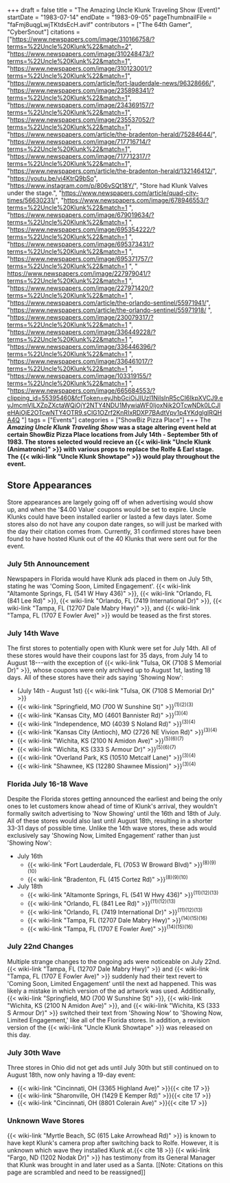 +++
draft = false
title = "The Amazing Uncle Klunk Traveling Show (Event)"
startDate = "1983-07-14"
endDate = "1983-09-05"
pageThumbnailFile = "faFmj8uqgLwjTKtdsEcH.avif"
contributors = ["The 64th Gamer", "CyberSnout"]
citations = ["https://www.newspapers.com/image/310166758/?terms=%22Uncle%20Klunk%22&match=2", "https://www.newspapers.com/image/310248473/?terms=%22Uncle%20Klunk%22&match=1", "https://www.newspapers.com/image/310123001/?terms=%22Uncle%20Klunk%22&match=1", "https://www.newspapers.com/article/fort-lauderdale-news/96328666/", "https://www.newspapers.com/image/235898341/?terms=%22Uncle%20Klunk%22&match=1", "https://www.newspapers.com/image/234369157/?terms=%22Uncle%20Klunk%22&match=1", "https://www.newspapers.com/image/235537052/?terms=%22Uncle%20Klunk%22&match=1", "https://www.newspapers.com/article/the-bradenton-herald/75284644/", "https://www.newspapers.com/image/717716714/?terms=%22Uncle%20Klunk%22&match=1", "https://www.newspapers.com/image/717712317/?terms=%22Uncle%20Klunk%22&match=1", "https://www.newspapers.com/article/the-bradenton-herald/132146412/", "https://youtu.be/vi4KtrQ9bSo", "https://www.instagram.com/p/806vSQt18Y/", "Store had Klunk Valves under the stage.", "https://www.newspapers.com/article/quad-city-times/56630231/", "https://www.newspapers.com/image/678946553/?terms=%22Uncle%20Klunk%22&match=1 ", "https://www.newspapers.com/image/679019634/?terms=%22Uncle%20Klunk%22&match=1 ", "https://www.newspapers.com/image/695354222/?terms=%22Uncle%20Klunk%22&match=1 ", "https://www.newspapers.com/image/695373431/?terms=%22Uncle%20Klunk%22&match=1 ", "https://www.newspapers.com/image/695371757/?terms=%22Uncle%20Klunk%22&match=1 ", " https://www.newspapers.com/image/227979041/?terms=%22Uncle%20Klunk%22&match=1 ", "https://www.newspapers.com/image/227971420/?terms=%22Uncle%20Klunk%22&match=1 ", "https://www.newspapers.com/article/the-orlando-sentinel/55971941/", "https://www.newspapers.com/article/the-orlando-sentinel/55971918/ ", "https://www.newspapers.com/image/230079317/?terms=%22Uncle%20Klunk%22&match=1 ", "https://www.newspapers.com/image/336449228/?terms=%22Uncle%20Klunk%22&match=1 ", "https://www.newspapers.com/image/336446396/?terms=%22Uncle%20Klunk%22&match=1 ", "https://www.newspapers.com/image/336461017/?terms=%22Uncle%20Klunk%22&match=1 ", "https://www.newspapers.com/image/103319155/?terms=%22Uncle%20Klunk%22&match=1 ", "https://www.newspapers.com/image/665684553/?clipping_id=55395460&fcfToken=eyJhbGciOiJIUzI1NiIsInR5cCI6IkpXVCJ9.eyJmcmVlLXZpZXctaWQiOjY2NTY4NDU1MywiaWF0IjoxNjk2OTcwNDk0LCJleHAiOjE2OTcwNTY4OTR9.sClG1OZrf2KnRIxRDXP7BAdtVpv1p4YKdgIgIRQHA4Q "]
tags = ["Events"]
categories = ["ShowBiz Pizza Place"]
+++
The ***Amazing Uncle Klunk Traveling Show* was a stage altering event held at certain ShowBiz Pizza Place locations from July 14th - September 5th of 1983.
The stores selected would recieve an {{< wiki-link "Uncle Klunk (Animatronic)" >}} with various props to replace the Rolfe & Earl stage. The {{< wiki-link "Uncle Klunk Showtape" >}} would play throughout the event.**

## Store Appearances

Store appearances are largely going off of when advertising would show up, and when the '$4.00 Value' coupons would be set to expire. Uncle Klunks could have been installed earlier or lasted a few days later. Some stores also do not have any coupon date ranges, so will just be marked with the day their citation comes from. Currently, 31 confirmed stores have been found to have hosted Klunk out of the 40 Klunks that were sent out for the event.

### July 5th Announcement

Newspapers in Florida would have Klunk ads placed in them on July 5th, stating he was 'Coming Soon, Limited Engagement'.
{{< wiki-link "Altamonte Springs, FL (541 W Hwy 436)" >}}, {{< wiki-link "Orlando, FL (841 Lee Rd)" >}}, {{< wiki-link "Orlando, FL (7419 International Dr)" >}}, {{< wiki-link "Tampa, FL (12707 Dale Mabry Hwy)" >}}, and {{< wiki-link "Tampa, FL (1707 E Fowler Ave)" >}} would be teased as the first stores.

### July 14th Wave

The first stores to potentially open with Klunk were set for July 14th. All of these stores would have their coupons last for 35 days, from July 14 to August 18---with the exception of {{< wiki-link "Tulsa, OK (7108 S Memorial Dr)" >}}, whose coupons were only archived up to August 1st, lasting 18 days. All of these stores have their ads saying 'Showing Now':

- (July 14th - August 1st) {{< wiki-link "Tulsa, OK (7108 S Memorial Dr)" >}}
- {{< wiki-link "Springfield, MO (700 W Sunshine St)" >}}<sup>(1)(2)(3)</sup>
- {{< wiki-link "Kansas City, MO (4601 Bannister Rd)" >}}<sup>(3)(4)</sup>
- {{< wiki-link "Independence, MO (4039 S Noland Rd)" >}}<sup>(3)(4)</sup>
- {{< wiki-link "Kansas City (Antioch), MO (2726 NE Vivion Rd)" >}}<sup>(3)(4)</sup>
- {{< wiki-link "Wichita, KS (2100 N Amidon Ave)" >}}<sup>(5)(6)(7)</sup>
- {{< wiki-link "Wichita, KS (333 S Armour Dr)" >}}<sup>(5)(6)(7)</sup>
- {{< wiki-link "Overland Park, KS (10510 Metcalf Lane)" >}}<sup>(3)(4)</sup>
- {{< wiki-link "Shawnee, KS (12280 Shawnee Mission)" >}}<sup>(3)(4)</sup>

### Florida July 16-18 Wave

Despite the Florida stores getting announced the earliest and being the only ones to let customers know ahead of time of Klunk's arrival, they wouldn't formally switch advertising to 'Now Showing' until the 16th and 18th of July. All of these stores would also last until August 18th, resulting in a shorter 33-31 days of possible time. Unlike the 14th wave stores, these ads would exclusively say 'Showing Now, Limited Engagement' rather than just 'Showing Now':

- July 16th
  - {{< wiki-link "Fort Lauderdale, FL (7053 W Broward Blvd)" >}}<sup>(8)(9)(10)</sup>
  - {{< wiki-link "Bradenton, FL (415 Cortez Rd)" >}}<sup>(8)(9)(10)</sup>
- July 18th
  - {{< wiki-link "Altamonte Springs, FL (541 W Hwy 436)" >}}<sup>(11)(12)(13)</sup>
  - {{< wiki-link "Orlando, FL (841 Lee Rd)" >}}<sup>(11)(12)(13)</sup>
  - {{< wiki-link "Orlando, FL (7419 International Dr)" >}}<sup>(11)(12)(13)</sup>
  - {{< wiki-link "Tampa, FL (12707 Dale Mabry Hwy)" >}}<sup>(14)(15)(16)</sup>
  - {{< wiki-link "Tampa, FL (1707 E Fowler Ave)" >}}<sup>(14)(15)(16)</sup>

### July 22nd Changes

Multiple strange changes to the ongoing ads were noticeable on July 22nd. {{< wiki-link "Tampa, FL (12707 Dale Mabry Hwy)" >}} and {{< wiki-link "Tampa, FL (1707 E Fowler Ave)" >}} suddenly had their text revert to 'Coming Soon, Limited Engagement' until the next ad happened. This was likely a mistake in which version of the ad artwork was used. Additionally, {{< wiki-link "Springfield, MO (700 W Sunshine St)" >}}, {{< wiki-link "Wichita, KS (2100 N Amidon Ave)" >}}, and {{< wiki-link "Wichita, KS (333 S Armour Dr)" >}} switched their text from 'Showing Now' to 'Showing Now, Limited Engagement,' like all of the Florida stores.
In addition, a revision version of the {{< wiki-link "Uncle Klunk Showtape" >}} was released on this day.

### July 30th Wave

Three stores in Ohio did not get ads until July 30th but still continued on to August 18th, now only having a 19-day event:

- {{< wiki-link "Cincinnati, OH (3365 Highland Ave)" >}}{{< cite 17 >}}
- {{< wiki-link "Sharonville, OH (1429 E Kemper Rd)" >}}{{< cite 17 >}}
- {{< wiki-link "Cincinnati, OH (8801 Colerain Ave)" >}}{{< cite 17 >}}

### Unknown Wave Stores

{{< wiki-link "Myrtle Beach, SC (615 Lake Arrowhead Rd)" >}} is known to have kept Klunk's camera prop after switching back to Rolfe. However, it is unknown which wave they installed Klunk at.{{< cite 18 >}}
{{< wiki-link "Fargo, ND (1202 Nodak Dr)" >}} has testimony from its General Manager that Klunk was brought in and later used as a Santa.
[[Note: Citations on this page are scrambled and need to be reassigned]]
